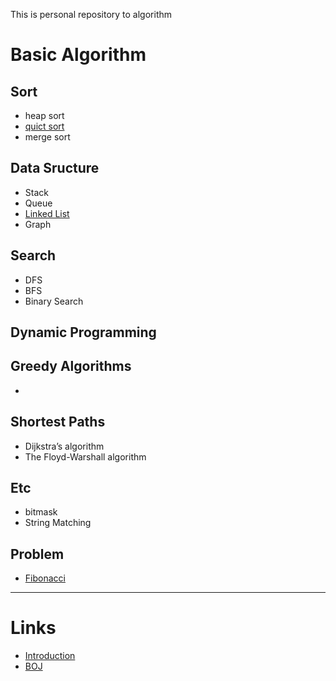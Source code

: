 This is personal repository to algorithm 

# Basic Algorithm
## Sort
- heap sort
- [quict sort](https://github.com/dhyoum/SSA/tree/master/src/qsort)
- merge sort
## Data Sructure
- Stack
- Queue
- [Linked List](https://github.com/dhyoum/SSA/tree/master/src/linkedlist)
- Graph
## Search
- DFS
- BFS
- Binary Search
## Dynamic Programming

## Greedy Algorithms
-
## Shortest Paths
- Dijkstra’s algorithm
- The Floyd-Warshall algorithm

## Etc
- bitmask
- String Matching

## Problem
- [Fibonacci](https://github.com/dhyoum/SSA/tree/master/src/fibonacci)

<hr/>

# Links
- [Introduction](https://labs.xjtudlc.com/labs/wldmt/reading%20list/books/Algorithms%20and%20optimization/Introduction%20to%20Algorithms.pdf)
- [BOJ](https://www.acmicpc.net/)
